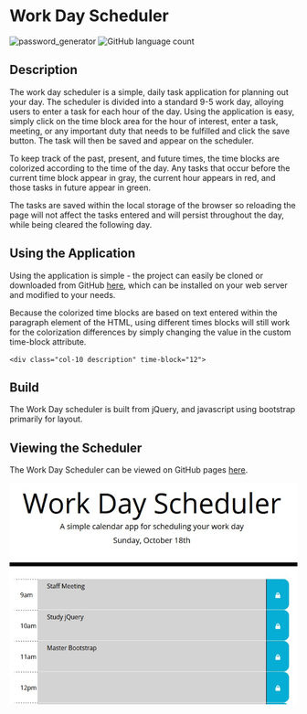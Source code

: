 # Work Day Scheduler

![password_generator](https://img.shields.io/github/languages/top/yooperjb/password_generator)  ![GitHub language count](https://img.shields.io/github/languages/count/yooperjb/password_generator)

## Description
The work day scheduler is a simple, daily task application for planning out your day. The scheduler is divided into a standard 9-5 work day, alloying users to enter a task for each hour of the day. Using the application is easy, simply click on the time block area for the hour of interest, enter a task, meeting, or any important duty that needs to be fulfilled and click the save button. The task will then be saved and appear on the scheduler.

To keep track of the past, present, and future times, the time blocks are colorized according to the time of the day. Any tasks that occur before the current time block appear in gray, the current hour appears in red, and those tasks in future appear in green. 

The tasks are saved within the local storage of the browser so reloading the page will not affect the tasks entered and will persist throughout the day, while being cleared the following day. 

## Using the Application
Using the application is simple - the project can easily be cloned or downloaded from GitHub [here](https://yooperjb.github.io/work-day-scheduler/), which can be installed on your web server and modified to your needs.

Because the colorized time blocks are based on text entered within the paragraph element of the HTML, using different times blocks will still work for the colorization differences by simply changing the value in the custom time-block attribute. 

```
<div class="col-10 description" time-block="12">
```

## Build
The Work Day scheduler is built from jQuery, and javascript using bootstrap primarily for layout. 

## Viewing the Scheduler
The Work Day Scheduler can be viewed on GitHub pages [here](https://yooperjb.github.io/work-day-scheduler/). 

![Scheduler](./assets/images/application.jpg)